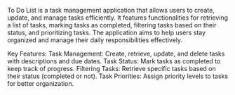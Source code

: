 To Do List is a task management application that allows users to create, update, and manage tasks efficiently. It features functionalities for retrieving a list of tasks, marking tasks as completed, filtering tasks based on their status, and prioritizing tasks. The application aims to help users stay organized and manage their daily responsibilities effectively.

Key Features:
Task Management: Create, retrieve, update, and delete tasks with descriptions and due dates.
Task Status: Mark tasks as completed to keep track of progress.
Filtering Tasks: Retrieve specific tasks based on their status (completed or not).
Task Priorities: Assign priority levels to tasks for better organization.
